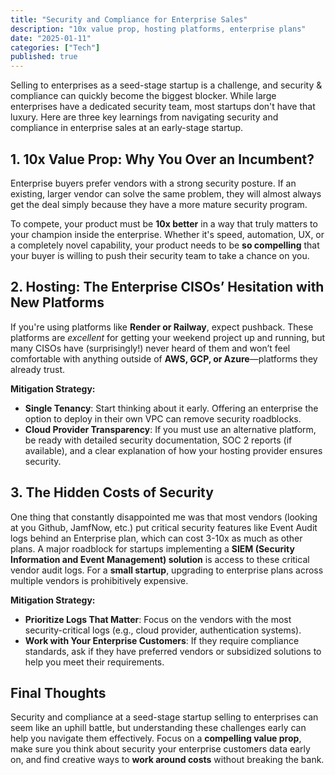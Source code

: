 ```yaml
---
title: "Security and Compliance for Enterprise Sales"
description: "10x value prop, hosting platforms, enterprise plans"
date: "2025-01-11"
categories: ["Tech"]
published: true
---
```


Selling to enterprises as a seed-stage startup is a challenge, and security & compliance can quickly become the biggest blocker. While large enterprises have a dedicated security team, most startups don't have that luxury. Here are three key learnings from navigating security and compliance in enterprise sales at an early-stage startup.

## 1. 10x Value Prop: Why You Over an Incumbent?

Enterprise buyers prefer vendors with a strong security posture. If an existing, larger vendor can solve the same problem, they will almost always get the deal simply because they have a more mature security program.

To compete, your product must be **10x better** in a way that truly matters to your champion inside the enterprise. Whether it's speed, automation, UX, or a completely novel capability, your product needs to be **so compelling** that your buyer is willing to push their security team to take a chance on you.

## 2. Hosting: The Enterprise CISOs’ Hesitation with New Platforms

If you're using platforms like **Render or Railway**, expect pushback. These platforms are *excellent* for getting your weekend project up and running, but many CISOs have (surprisingly!) never heard of them and won’t feel comfortable with anything outside of **AWS, GCP, or Azure**—platforms they already trust.

**Mitigation Strategy:**

- **Single Tenancy**: Start thinking about it early. Offering an enterprise the option to deploy in their own VPC can remove security roadblocks.
- **Cloud Provider Transparency**: If you must use an alternative platform, be ready with detailed security documentation, SOC 2 reports (if available), and a clear explanation of how your hosting provider ensures security.

## 3. The Hidden Costs of Security

One thing that constantly disappointed me was that most vendors (looking at you Github, JamfNow, etc.) put critical security features like Event Audit logs behind an Enterprise plan, which can cost 3-10x as much as other plans. A major roadblock for startups implementing a **SIEM (Security Information and Event Management) solution** is access to these critical vendor audit logs. For a **small startup**, upgrading to enterprise plans across multiple vendors is prohibitively expensive.

**Mitigation Strategy:**

- **Prioritize Logs That Matter**: Focus on the vendors with the most security-critical logs (e.g., cloud provider, authentication systems).
- **Work with Your Enterprise Customers**: If they require compliance standards, ask if they have preferred vendors or subsidized solutions to help you meet their requirements.

## Final Thoughts

Security and compliance at a seed-stage startup selling to enterprises can seem like an uphill battle, but understanding these challenges early can help you navigate them effectively. Focus on a **compelling value prop**, make sure you think about security your enterprise customers data early on, and find creative ways to **work around costs** without breaking the bank.